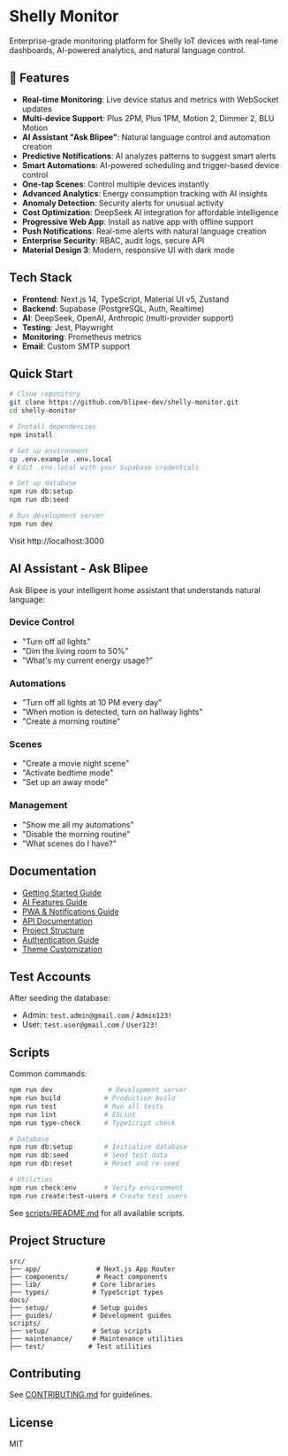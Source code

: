 # Shelly Monitor

Enterprise-grade monitoring platform for Shelly IoT devices with real-time dashboards, AI-powered analytics, and natural language control.

## 🚀 Features

- **Real-time Monitoring**: Live device status and metrics with WebSocket updates
- **Multi-device Support**: Plus 2PM, Plus 1PM, Motion 2, Dimmer 2, BLU Motion
- **AI Assistant "Ask Blipee"**: Natural language control and automation creation
- **Predictive Notifications**: AI analyzes patterns to suggest smart alerts
- **Smart Automations**: AI-powered scheduling and trigger-based device control
- **One-tap Scenes**: Control multiple devices instantly
- **Advanced Analytics**: Energy consumption tracking with AI insights
- **Anomaly Detection**: Security alerts for unusual activity
- **Cost Optimization**: DeepSeek AI integration for affordable intelligence
- **Progressive Web App**: Install as native app with offline support
- **Push Notifications**: Real-time alerts with natural language creation
- **Enterprise Security**: RBAC, audit logs, secure API
- **Material Design 3**: Modern, responsive UI with dark mode

## Tech Stack

- **Frontend**: Next.js 14, TypeScript, Material UI v5, Zustand
- **Backend**: Supabase (PostgreSQL, Auth, Realtime)
- **AI**: DeepSeek, OpenAI, Anthropic (multi-provider support)
- **Testing**: Jest, Playwright
- **Monitoring**: Prometheus metrics
- **Email**: Custom SMTP support

## Quick Start

```bash
# Clone repository
git clone https://github.com/blipee-dev/shelly-monitor.git
cd shelly-monitor

# Install dependencies
npm install

# Set up environment
cp .env.example .env.local
# Edit .env.local with your Supabase credentials

# Set up database
npm run db:setup
npm run db:seed

# Run development server
npm run dev
```

Visit http://localhost:3000

## AI Assistant - Ask Blipee

Ask Blipee is your intelligent home assistant that understands natural language:

### Device Control
- "Turn off all lights"
- "Dim the living room to 50%"
- "What's my current energy usage?"

### Automations
- "Turn off all lights at 10 PM every day"
- "When motion is detected, turn on hallway lights"
- "Create a morning routine"

### Scenes
- "Create a movie night scene"
- "Activate bedtime mode"
- "Set up an away mode"

### Management
- "Show me all my automations"
- "Disable the morning routine"
- "What scenes do I have?"

## Documentation

- [Getting Started Guide](docs/setup/GETTING_STARTED.md)
- [AI Features Guide](docs/guides/AI_FEATURES.md)
- [PWA & Notifications Guide](docs/guides/PWA_GUIDE.md)
- [API Documentation](http://localhost:3000/api-docs)
- [Project Structure](docs/PROJECT_STRUCTURE.md)
- [Authentication Guide](docs/guides/AUTHENTICATION.md)
- [Theme Customization](docs/guides/THEME_CUSTOMIZATION.md)

## Test Accounts

After seeding the database:
- Admin: `test.admin@gmail.com` / `Admin123!`
- User: `test.user@gmail.com` / `User123!`

## Scripts

Common commands:
```bash
npm run dev              # Development server
npm run build           # Production build
npm run test            # Run all tests
npm run lint            # ESLint
npm run type-check      # TypeScript check

# Database
npm run db:setup        # Initialize database
npm run db:seed         # Seed test data
npm run db:reset        # Reset and re-seed

# Utilities
npm run check:env       # Verify environment
npm run create:test-users # Create test users
```

See [scripts/README.md](scripts/README.md) for all available scripts.

## Project Structure

```
src/
├── app/              # Next.js App Router
├── components/       # React components
├── lib/             # Core libraries
├── types/           # TypeScript types
docs/
├── setup/           # Setup guides
├── guides/          # Development guides
scripts/
├── setup/           # Setup scripts
├── maintenance/     # Maintenance utilities
├── test/           # Test utilities
```

## Contributing

See [CONTRIBUTING.md](CONTRIBUTING.md) for guidelines.

## License

MIT